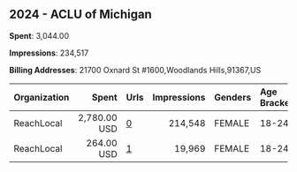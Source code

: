 ## 2024 - ACLU of Michigan 
**Spent**: 3,044.00

**Impressions**: 234,517

**Billing Addresses**: 21700 Oxnard St #1600,Woodlands Hills,91367,US

|Organization|Spent|Urls|Impressions|Genders|Age Brackets|Country Codes|
|:---|---:|:---|---:|:---|:---|:---|
|ReachLocal|2,780.00 USD|[0](https://www.snap.com/political-ads/asset/d7031ce4bb166027cfafde86908a9310ab8b380630297c520e29b5a82c02736a?mediaType=png)|214,548|FEMALE|18-24|united states|
|ReachLocal|264.00 USD|[1](https://www.snap.com/political-ads/asset/1c5701aec1afaacaa892961564b29a7577c3cbb10abee52f39c5a523a1ccf3a4?mediaType=png)|19,969|FEMALE|18-24|united states|
